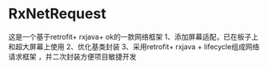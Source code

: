 # RxNetRequest

这是一个基于retrofit+ rxjava+ ok的一款网络框架
1、添加屏幕适配，已在板子上和超大屏幕上使用
2、优化基类封装
3、采用retrofit+ rxjava + lifecycle组成网络请求框架
，并二次封装方便项目敏捷开发
